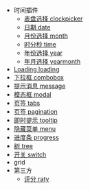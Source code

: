* 时间插件
	* [表盘选择 clockpicker](clockpicker.md)	
	* [日期 date](date.md)	
	* [月份选择 month](month.md)
	* [时分秒 time](time.md)
	* [年份选择 year](year.md)
	* [年月选择 yearmonth](yearmonth.md)
* [Loading loading](loading.md)
* [下拉框 combobox](combobox.md)
* [提示消息 message](js-message.md)
* [模态框 modal](js-modal.md)
* [页签 tabs](js-tabs.md)
* [页签 pagination](js-pagination.md)
* [即时提示 tooltip](js-tooltip.md)
* [隐藏菜单 menu](menu.md)
* [进度条 progress](js-progress.md)
* [树 tree](tree.md)
* [开关 switch](jsswitch.md)
* grid
* 第三方
	* [评分 raty](js-rating.md)
